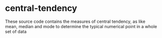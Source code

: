 # central-tendency
These source code contains the measures of central tendency, as like mean, median and mode to determine the typical numerical point in a whole set of data
